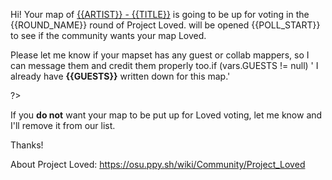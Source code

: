 Hi! Your map of [{{ARTIST}} - {{TITLE}}](https://osu.ppy.sh/beatmapsets/{{BEATMAPSET_ID}}) is going to be up for voting in the {{ROUND_NAME}} round of Project Loved. <? vars.GAME_MODES != null ? 'Polls' : 'A poll' ?> will be opened {{POLL_START}} to see if the community wants your map Loved.

<?

if (vars.GAME_MODES != null)
    `Your map is being nominated for **{{GAME_MODES}}**. If its polls receive enough "Yes" votes (listed below), it can be moved to the Loved category! Note that even if some modes don't pass the voting, the passing ones can be moved to Loved, and you don't need to delete any difficulties.\n\n{{THRESHOLDS}}`
else
    'Your map is being nominated for **{{GAME_MODE}}**. If its poll receives **{{THRESHOLD}}** or more "Yes" votes, it can be moved to the Loved category!'

?>

<?

if (vars.EXCLUDED_DIFFS != null)
    '{{EXCLUDED_DIFFS}} will be left unranked regardless of the voting.\n\n'

?>Please let me know if your mapset has any guest or collab mappers, so I can message them and credit them properly too.<?

if (vars.GUESTS != null)
    ' I already have **{{GUESTS}}** written down for this map.'

?>

If you **do not** want your map to be put up for Loved voting, let me know and I'll remove it from our list.

Thanks!

About Project Loved: <https://osu.ppy.sh/wiki/Community/Project_Loved>
